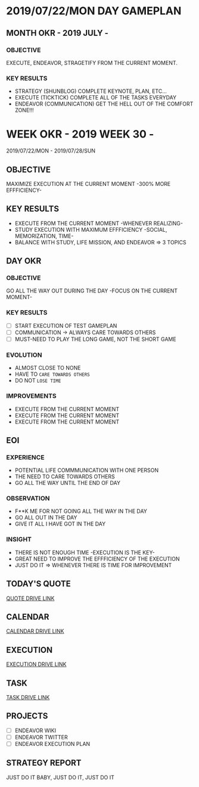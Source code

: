 # 2019/07/22/MON DAY GAMEPLAN

## MONTH OKR - 2019 JULY -

### OBJECTIVE

EXECUTE, ENDEAVOR, STRAGETIFY FROM THE CURRENT MOMENT.

### KEY RESULTS

- STRATEGY (SHUNBLOG) COMPLETE KEYNOTE, PLAN, ETC...
- EXECUTE (TICKTICK) COMPLETE ALL OF THE TASKS EVERYDAY
- ENDEAVOR (COMMUNICATION) GET THE HELL OUT OF THE COMFORT ZONE!!!

# WEEK OKR - 2019 WEEK 30 -

2019/07/22/MON - 2019/07/28/SUN

## OBJECTIVE

MAXIMIZE EXECUTION AT THE CURRENT MOMENT -300% MORE EFFFICIENCY-

## KEY RESULTS

- EXECUTE FROM THE CURRENT MOMENT -WHENEVER REALIZING-
- STUDY EXECUTION WITH MAXIMUM EFFFICIENCY -SOCIAL, MEMORIZATION, TIME-
- BALANCE WITH STUDY, LIFE MISSION, AND ENDEAVOR => 3 TOPICS

## DAY OKR

### OBJECTIVE

GO ALL THE WAY OUT DURING THE DAY -FOCUS ON THE CURRENT MOMENT-

### KEY RESULTS

- [ ] START EXECUTION OF TEST GAMEPLAN
- [ ] COMMUNICATION -> ALWAYS CARE TOWARDS OTHERS
- [ ] MUST-NEED TO PLAY THE LONG GAME, NOT THE SHORT GAME

### EVOLUTION

- ALMOST CLOSE TO NONE
- HAVE TO `CARE TOWARDS OTHERS`
- DO NOT `LOSE TIME`

### IMPROVEMENTS

- EXECUTE FROM THE CURRENT MOMENT
- EXECUTE FROM THE CURRENT MOMENT
- EXECUTE FROM THE CURRENT MOMENT

## EOI

### EXPERIENCE

- POTENTIAL LIFE COMMMUNICATION WITH ONE PERSON
- THE NEED TO CARE TOWARDS OTHERS
- GO ALL THE WAY UNTIL THE END OF DAY

### OBSERVATION

- F**K ME FOR NOT GOING ALL THE WAY IN THE DAY
- GO ALL OUT IN THE DAY
- GIVE IT ALL I HAVE GOT IN THE DAY

### INSIGHT

- THERE IS NOT ENOUGH TIME -EXECUTION IS THE KEY-
- GREAT NEED TO IMPROVE THE EFFFICIENCY OF THE EXECUTION
- JUST DO IT => WHENEVER THERE IS TIME FOR IMPROVEMENT

## TODAY'S QUOTE

[QUOTE DRIVE LINK](https://drive.google.com/open?id=1SZ8ciuiHm0UfgcvlUWYhDLEo70Lb8wn4)

## CALENDAR

[CALENDAR DRIVE LINK](https://drive.google.com/open?id=14_42T9dtdhLugkPhQ1rNdGINxfBZ6und)

## EXECUTION

[EXECUTION DRIVE LINK](https://drive.google.com/open?id=1nUFC_97On1yc2Gvo3tWCSQ-rK42_PwxnO0aDLirarqA)

## TASK

[TASK DRIVE LINK](https://drive.google.com/open?id=1RHkiM7fcTHPuKwvTAGWHFrjTVCeE9fVc)

## PROJECTS

- [ ] ENDEAVOR WIKI
- [ ] ENDEAVOR TWITTER
- [ ] ENDEAVOR EXECUTION PLAN

## STRATEGY REPORT

JUST DO IT BABY, JUST DO IT, JUST DO IT
